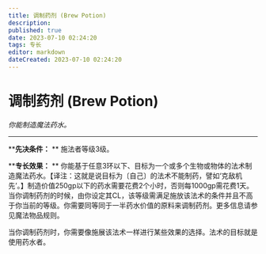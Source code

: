 ```yaml
---
title: 调制药剂 (Brew Potion)
description: 
published: true
date: 2023-07-10 02:24:20
tags: 专长
editor: markdown
dateCreated: 2023-07-10 02:24:20
---
```


# 调制药剂 (Brew Potion)

_你能制造魔法药水。_

---

****先决条件：** ** 施法者等级3级。

****专长效果：** **
你能基于任意3环以下、目标为一个或多个生物或物体的法术制造魔法药水。【译注：这就是说目标为〔自己〕的法术不能制药，譬如‘克敌机先’。】制造价值250gp以下的药水需要花费2个小时，否则每1000gp需花费1天。当你调制药剂的时候，由你设定其CL，该等级需满足施放该法术的条件并且不高于你当前的等级。你需要同等同于一半药水价值的原料来调制药剂。更多信息请参见魔法物品规则。

当你调制药剂时，你需要像施展该法术一样进行某些效果的选择。法术的目标就是使用药水者。

